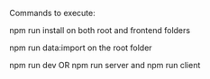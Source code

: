 Commands to execute:

npm run install on both root and frontend folders

npm run data:import on the root folder

npm run dev  OR
 npm run server and npm run client
